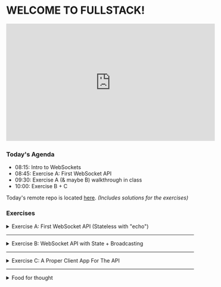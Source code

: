 # WELCOME TO FULLSTACK!
<div>
<iframe width="560" height="315" src="https://www.youtube.com/embed/G5b1Zd367sA" title="YouTube video player" frameborder="0" allow="accelerometer; autoplay; clipboard-write; encrypted-media; gyroscope; picture-in-picture; web-share" referrerpolicy="strict-origin-when-cross-origin" allowfullscreen></iframe>
</div>

### Today's Agenda

- 08:15: Intro to WebSockets
- 08:45: Exercise A: First WebSocket API
- 09:30: Exercise A (& maybe B) walkthrough in class
- 10:00: Exercise B + C

[//]: # (github repo link uldahlalex/fs25_5_1)
Today's remote repo is located [here](https://github.com/uldahlalex/fs25_5_1). *(Includes solutions for the exercises)*

### Exercises

<details>
    <summary>Exercise A: First WebSocket API (Stateless with "echo")</summary>

<div style="margin-left: 20px; box-shadow: 10px 10px 10px black;">

#### Difficulty: ★☆☆☆☆

#### Task:

Create a .NET WebSocket API with Fleck.
We aim to make the most basic WS server: "Stateless" (API doesn't retain data) and only "echos" client messages (gives
back what it receives).

![img.png](assets/pm_hello_world.png)

#### Instructions:

Install "Fleck" as Nuget to a .NET Web project.

You may follow the "Example" from the README.md here:
https://github.com/statianzo/Fleck

*Tip: Add some logic to "stall" the application after starting the server. Otherwise, it will just stop once the end of
file is reached. You may use this snippet:*

```csharp
Console.ReadLine();
```

### How to test it works:

We need a client to use the WS API now. Use **both** ways described below to test your API (manual testing).

**First way: Use Postman Desktop's WebSocket Client:**

You can Download Postman Desktop client here (the browser version doesn't have WebSocket capability):

*Tip: You can download my Fullstack2025 Postman Workspace. You can find prepared Websocket connections + messages in "
fs_5_1"*

Upon success, you should be able to connect a client and get an echo response from the API upon sending a message:

![img](assets/pm_echo.png)

**Second way: Simple browser app using a single HTML file with JS** (observational exercise)

Open this file: https://github.com/uldahlalex/fs25_5_1/blob/master/ExerciseASolution/client-app.html
with your web browser.
Now go to the network tab and inspect "WS" traffic. You should be able to see messages going both ways when chatting
with the API.

![assets/browser.png](assets/browser.png)

</div>

###

</details>

______


<details>
    <summary>Exercise B: WebSocket API with State + Broadcasting</summary>

<div style="margin: 20px; padding: 5px;  box-shadow: 10px 10px 10px grey;">


#### Difficulty: ★⯪☆☆☆


#### Task: 
When connecting to the API, it should now store the IWebSocketConnection in memory.
When a connection sends a message, loop through all connections and send the messaage to each connection.

#### Testing it:

Connect 2 clients (or more) to the same sever and let one client broadcast to others:

![img](assets/broadcast.png)

</div>
</details>

__________

<details>
    <summary>Exercise C: A Proper Client App For The API</summary>



<div style="margin: 20px; padding: 5px;  box-shadow: 10px 10px 10px grey;">

#### Difficulty: ★★☆☆☆


#### Task:



</div>
</details>

_________

<details>
    <summary>Food for thought</summary>

<div style="margin: 20px; padding: 5px;  box-shadow: 10px 10px 10px grey;">

#### Questions

#### Additional literature & references

</div>
</details>

